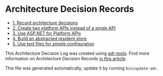 # Architecture Decision Records

* [1. Record architecture decisions](0001-record-architecture-decisions.md)
* [2. Create two platform APIs instead of a single API](0002-create-two-platform-apis-instead-of-a-single-api.md)
* [3. Use ASP.NET for Platform APIs](0003-use-asp-net-for-platform-apis.md)
* [4. Build an abstracted resident store](0004-build-an-abstracted-resident-store.md)
* [5. Use text files for simple configuration](0005-use-text-files-for-simple-configuration.md)

This Architecture Decision Log was created using [adr-tools](https://github.com/npryce/adr-tools). Find more information on Architecture Decision Records [in this article](https://cognitect.com/blog/2011/11/15/documenting-architecture-decisions).

This file was generated automatically, update it by running `bin/update-adr`.
